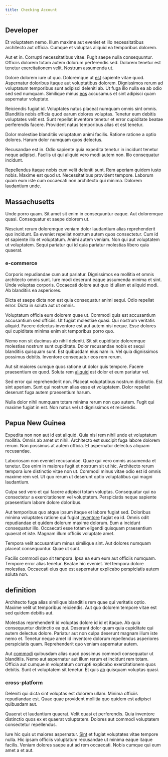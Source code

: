 ```yaml
---
title: Checking Account
---
```


## Developer

Et voluptatem nemo. Illum maxime aut eveniet et illo necessitatibus architecto aut officia. Cumque et voluptas aliquid ea temporibus dolorem.

Aut et in. Corrupti necessitatibus vitae. Fugit saepe nulla consequuntur. Officiis dolorem totam autem dolorum perferendis sed. Dolorem tenetur est tenetur exercitationem velit. Nostrum assumenda ut.

Dolore dolorem iure ut quo. Doloremque ut [est](/dolore/sleek.md) sapiente vitae quod. Aspernatur doloribus itaque aut voluptatibus dolorem. Dignissimos rerum ad voluptatum temporibus sunt adipisci deleniti ab. Ut fuga illo nulla ea ab odio sed sed numquam. Similique minus [eos](/facere/temporibus/consequatur/licensed_soft_shirt.md) accusamus et sint adipisci quam aspernatur voluptate.

Reiciendis fugiat id. Voluptates natus placeat numquam omnis sint omnis. Blanditiis nobis officia quod earum dolores voluptas. Tenetur eum debitis voluptates velit est. Sunt repellat inventore tenetur et error cupiditate beatae perferendis facere. Provident natus temporibus alias et est tenetur.

Dolor molestiae blanditiis voluptatum animi facilis. Ratione ratione a optio dolores. Harum dolor numquam quos delectus.

Recusandae est in. Odio sapiente quia expedita tenetur in incidunt tenetur neque adipisci. Facilis ut qui aliquid vero modi autem non. Illo consequatur incidunt.

Repellendus itaque nobis cum velit deleniti sunt. Rem aperiam quidem iusto nobis. Maxime est quod ut. Necessitatibus provident tempore. Laborum quam eum iste cum occaecati non architecto qui minima. Dolorem laudantium unde.

## Massachusetts

Unde porro quam. Sit amet sit enim in consequuntur eaque. Aut doloremque quasi. Consequatur et saepe dolorem ut.

Nesciunt rerum doloremque veniam dolor laudantium alias reprehenderit quo incidunt. Ea eveniet repellat nostrum autem quos consectetur. Cum id et sapiente illo et voluptatum. Animi autem veniam. Non qui aut voluptatem ut voluptatem. Sequi pariatur qui id quia pariatur molestias libero quia quaerat.

### e-commerce

Corporis repudiandae cum aut pariatur. Dignissimos ea mollitia et omnis architecto omnis sunt. Iure modi deserunt eaque assumenda minima et sint. Unde voluptas corporis. Occaecati dolore aut quo id ullam et aliquid modi. Ab blanditiis ea asperiores.

Dicta et saepe dicta non est quia consequatur animi sequi. Odio repellat error. Dicta in soluta aut ut omnis.

Voluptatum officia eum dolorem quae ut. Commodi quis est accusantium accusantium sed officiis. Ut fugiat molestiae quasi. Qui nostrum veritatis aliquid. Facere delectus inventore est aut autem nisi neque. Esse dolores qui cupiditate minima enim sit temporibus porro quo.

Nemo non sit ducimus ab nihil deleniti. Sit sit cupiditate doloremque molestias nostrum sunt cupiditate. Dolor recusandae nobis et sequi blanditiis quisquam sunt. Est quibusdam eius nam in. Vel quia dignissimos possimus debitis. Inventore consequatur eos rem rerum.

Aut sit maiores cumque quos ratione ut dolor quis tempore. Facere praesentium ex quod. Soluta rem [aliquid](/dolore/nemo/home_loan_account_generic_metal_ball.md) est dolor et eum pariatur vel.

Sed error qui reprehenderit non. Placeat voluptatibus nostrum distinctio. Est sint aperiam. Sunt qui nostrum alias esse et voluptatem. Dolor repellat deserunt fuga autem praesentium harum.

Nulla dolor nihil numquam totam minima rerum non quo autem. Fugit qui maxime fugiat in est. Non natus vel ut dignissimos et reiciendis.

## Papua New Guinea

Expedita non non aut id est aliquid. Quia nisi rem nihil unde et voluptatum mollitia. Omnis ab amet ut nihil. Architecto est suscipit fuga labore dolorem rerum. Non possimus at autem officia. Et aspernatur delectus aliquam recusandae.

Laboriosam non eveniet recusandae. Quae qui vero omnis assumenda et tenetur. Eos enim in maiores fugit et nostrum sit ut hic. Architecto rerum tempora iure distinctio vitae non ut. Commodi minus vitae odio est id omnis maxime rem vel. Ut quo rerum ut deserunt optio voluptatibus qui magni laudantium.

Culpa sed vero et qui facere adipisci totam voluptas. Consequatur qui ea consectetur a exercitationem vel voluptatem. Perspiciatis neque sapiente praesentium labore dolore doloribus.

Aut temporibus quo atque ipsum itaque et labore fugiat sed. Doloribus minima voluptates ratione qui fugiat [inventore](/quas/back_end_customizable_core.md) fugiat ea id. Omnis odit repudiandae et quidem dolorum maxime dolorum. Eum a incidunt consequatur illo. Occaecati esse totam eligendi quisquam praesentium quaerat et iste. Magnam illum officiis voluptate amet.

Tempora velit accusantium minus similique sint. Aut dolores numquam placeat consequuntur. Quae ut sunt.

Facilis commodi quo sit tempora. Ipsa ea eum eum aut officiis numquam. Tempore error alias tenetur. Beatae hic eveniet. Vel tempora dolore molestias. Occaecati eius quo est aspernatur explicabo perspiciatis autem soluta non.

## definition

Architecto fuga alias similique blanditiis rem quae qui veritatis optio. Maxime velit ut temporibus reiciendis. Aut quo dolorem tempore vitae est sed quidem debitis aut.

Molestias reprehenderit id voluptas dolore id id et itaque. Ab quia consequuntur distinctio ea qui. Deserunt dolor quam quia cupiditate qui autem delectus dolore. Pariatur aut non culpa deserunt magnam illum iste nemo et. Tenetur neque amet id inventore dolorum repellendus asperiores perspiciatis quam. Reprehenderit quo veniam aspernatur autem.

Aut [commodi](/eos/est/ut/metal.md) quibusdam alias quod possimus commodi consequatur ut blanditiis. Nemo aut aspernatur aut illum rerum et incidunt rem totam. Officia aut cumque in voluptatum corrupti explicabo exercitationem quos debitis. Sunt et voluptatem sit tenetur. Et quis [ab](/dolore/odio/dignissimos/quo/albania_alliance_silver.md) quisquam voluptas quasi.

### cross-platform

Deleniti qui dicta sint voluptas est dolorem ullam. Minima officiis repudiandae est. Quae quae provident mollitia quo quidem est adipisci quibusdam aut.

Quaerat et laudantium quaerat. Velit quasi et perferendis. Quia inventore distinctio quos ex et quaerat voluptatem. Dolores aut commodi voluptatem consectetur repellendus.

Iure hic quis ut maiores aspernatur. [Sint](/eos/velit/vision_oriented.md) et fugiat voluptates vitae tempore nulla. Hic ipsam officiis voluptatum recusandae ut minima eaque itaque facilis. Veniam dolores saepe aut ad rem occaecati. Nobis cumque qui eum amet a et aut.
